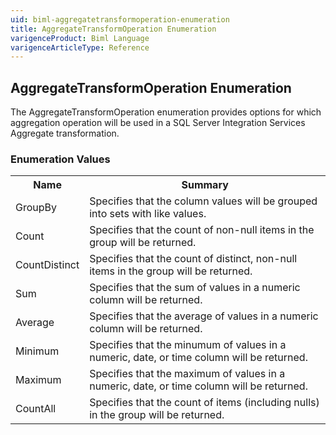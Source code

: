 ```yaml
---
uid: biml-aggregatetransformoperation-enumeration
title: AggregateTransformOperation Enumeration
varigenceProduct: Biml Language
varigenceArticleType: Reference
---
```


## AggregateTransformOperation Enumeration<div class="LanguageSummary"><div class ="SummaryItem">The AggregateTransformOperation enumeration provides options for which aggregation operation will be used in a SQL Server Integration Services Aggregate transformation.</div></div><div class="EnumValueGroup">### Enumeration Values<table id="EnumValue" class="MemberList"><tbody><tr><th class="MemberNameColumnHeader">Name</th><th class="MemberSummaryColumnHeader">Summary</th></tr><tr class="cd0"><td class="MemberName">GroupBy</td><td class="MemberSummary"><div class ="SummaryItem">Specifies that the column values will be grouped into sets with like values.</div> </td></tr><tr class="cd1"><td class="MemberName">Count</td><td class="MemberSummary"><div class ="SummaryItem">Specifies that the count of non-null items in the group will be returned.</div> </td></tr><tr class="cd0"><td class="MemberName">CountDistinct</td><td class="MemberSummary"><div class ="SummaryItem">Specifies that the count of distinct, non-null items in the group will be returned.</div> </td></tr><tr class="cd1"><td class="MemberName">Sum</td><td class="MemberSummary"><div class ="SummaryItem">Specifies that the sum of values in a numeric column will be returned.</div> </td></tr><tr class="cd0"><td class="MemberName">Average</td><td class="MemberSummary"><div class ="SummaryItem">Specifies that the average of values in a numeric column will be returned.</div> </td></tr><tr class="cd1"><td class="MemberName">Minimum</td><td class="MemberSummary"><div class ="SummaryItem">Specifies that the minumum of values in a numeric, date, or time column will be returned.</div> </td></tr><tr class="cd0"><td class="MemberName">Maximum</td><td class="MemberSummary"><div class ="SummaryItem">Specifies that the maximum of values in a numeric, date, or time column will be returned.</div> </td></tr><tr class="cd1"><td class="MemberName">CountAll</td><td class="MemberSummary"><div class ="SummaryItem">Specifies that the count of items (including nulls) in the group will be returned.</div> </td></tr></tbody></table></div>